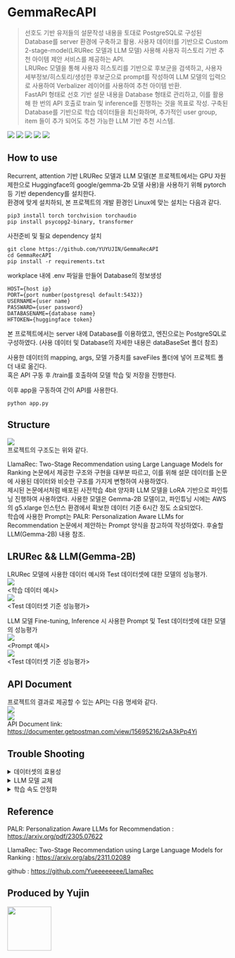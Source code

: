 # GemmaRecAPI
> 선호도 기반 유저들의 설문작성 내용을 토대로 PostgreSQL로 구성된 Database를 server 환경에 구축하고 활용.
> 사용자 데이터를 기반으로 Custom 2-stage-model(LRURec 모델과 LLM 모델) 사용해 사용자 히스토리 기반 추천 아이템 제안 서비스를 제공하는 API.  
> LRURec 모델을 통해 사용자 히스토리를 기반으로 후보군을 검색하고, 사용자 세부정보/히스토리/생성한 후보군으로 prompt를 작성하여 LLM 모델의 입력으로 사용하여 Verbalizer 레이어를 사용하여 추천 아이템 반환.  
> FastAPI 형태로 선호 기반 설문 내용을 Database 형태로 관리하고, 이를 활용해 한 번의 API 호출로 train 및 inference를 진행하는 것을 목표로 작성.
> 구축된 Database를 기반으로 학습 데이터들을 최신화하며, 추가적인 user group, item 들이 추가 되어도 추천 가능한 LLM 기반 추천 시스템.

<img src=https://img.shields.io/badge/python-3.10.0-green></img>
<img src=https://img.shields.io/badge/transformer-4.42.3-yellow></img>
<img src=https://img.shields.io/badge/Flask-3.0.3-blue></img>
<img src=https://img.shields.io/badge/postgreSQL-2.9.9-orange></img>
<img src=https://img.shields.io/badge/pytorch-2.3.1-red></img>  

## How to use
 Recurrent, attention 기반 LRURec 모델과 LLM 모델(본 프로젝트에서는 GPU 자원 제한으로 Huggingface의 google/gemma-2b 모델 사용)을 사용하기 위해 pytorch등 기반 dependency를 설치한다.  
 환경에 맞게 설치하되, 본 프로젝트의 개발 환경인 Linux에 맞는 설치는 다음과 같다.
```
pip3 install torch torchvision torchaudio
pip install psycopg2-binary, transformer
```  
  
 사전준비 및 필요 dependency 설치   
```
git clone https://github.com/YUYUJIN/GemmaRecAPI
cd GemmaRecAPI
pip install -r requirements.txt
```

 workplace 내에 .env 파일을 만들어 Database의 정보생성
```
HOST={host ip}
PORT={port number(postgresql default:5432)}
USERNAME={user name}
PASSWARD={user password}
DATABASENAME={database name}
HFTOKEN={huggingface token}
```
 본 프로젝트에서는 server 내에 Database를 이용하였고, 엔진으로는 PostgreSQL로 구성하였다.
 (사용 데이터 및 Database의 자세한 내용은 dataBaseSet 폴더 참조)

 사용한 데이터의 mapping, args, 모델 가중치를 saveFiles 폴더에 넣어 프로젝트 폴더 내로 옮긴다.  
 혹은 API 구동 후 /train를 호출하여 모델 학습 및 저장을 진행한다.  

 이후 app을 구동하여 간이 API를 사용한다.  
```
python app.py
```
## Structure
<img src=https://github.com/YUYUJIN/GemmaRecAPI/blob/main/pictures/structure.png></img>  
프로젝트의 구조도는 위와 같다.  
  
 LlamaRec: Two-Stage Recommendation using Large Language Models for Ranking 논문에서 제공한 구조와 구현을 대부분 따르고, 이를 위해 설문 데이터를 논문에 사용된 데이터와 비슷한 구조를 가지게 변형하여 사용하였다.  
 제시된 논문에서처럼 배포된 사전학습 4bit 양자화 LLM 모델을 LoRA 기반으로 파인튜닝 진행하여 사용하였다. 사용한 모델은 Gemma-2B 모델이고, 파인튜닝 시에는 AWS의 g5.xlarge 인스턴스 환경에서 확보한 데이터 기준 6시간 정도 소요되었다.  
 학습에 사용한 Prompt는 PALR: Personalization Aware LLMs for Recommendation 논문에서 제안하는 Prompt 양식을 참고하여 작성하였다. 후술할 LLM(Gemma-2B) 내용 참조.  

## LRURec && LLM(Gemma-2B)
LRURec 모델에 사용한 데이터 예시와 Test 데이터셋에 대한 모델의 성능평가.    
<img src=https://github.com/YUYUJIN/GemmaRecAPI/blob/main/pictures/LRUdata.JPG></img>  
<학습 데이터 예시>  
<img src=https://github.com/YUYUJIN/GemmaRecAPI/blob/main/pictures/LRUresult.JPG></img>  
<Test 데이터셋 기준 성능평가>
  
 LLM 모델 Fine-tuning, Inference 시 사용한 Prompt 및 Test 데이터셋에 대한 모델의 성능평가  
<img src=https://github.com/YUYUJIN/GemmaRecAPI/blob/main/pictures/LLMprompt.JPG></img>  
<Prompt 예시>  
<img src=https://github.com/YUYUJIN/GemmaRecAPI/blob/main/pictures/LLMresult.JPG></img>  
<Test 데이터셋 기준 성능평가> 

## API Document
 프로젝트의 결과로 제공할 수 있는 API는 다음 명세와 같다.  
<img src=https://github.com/YUYUJIN/GemmaRecAPI/blob/main/pictures/api1.JPG></img>  
<img src=https://github.com/YUYUJIN/GemmaRecAPI/blob/main/pictures/api2.JPG></img>  
 API Document link: https://documenter.getpostman.com/view/15695216/2sA3kPp4Yi 

## Trouble Shooting
<details>
<summary>데이터셋의 효용성</summary>
 확보한 데이터셋을 논문에 사용한 데이터셋 형태로 변형하여 사용하면 타겟 uid(유저) 당 매칭되는 sid(아이템)의 표본이 적어 누락되거나, 학습이 잘 일어나지 않는 경우가 있다. 자세한 해결방안은 dataBaseSet 내용 참조. 
</details>

<details>
<summary>LLM 모델 교체</summary>
 기반 논문에서 제시한 LLama2-7B 모델에서 Gemma-2B로 교체하여 구성하였다. 가장 큰 이유로는 서버 GPU 환경에 영향이 제일 크다. 4bit 양자화와 LoRA 방식을 사용하여 학습 파라미터를 약 1.8% 수준으로 줄여도 batch size 4 기준으로 제공 서버에서 파인튜닝을 진행하기에 빠듯하였다.  
 모델 교체 시에 LLama2 구현체와 논문의 구현체, Gemma 구현체를 참조하여 모델의 구현체를 생성하였다. transformer 라이브러리에 구현된 Gemma 모델을 기반으로 논문의 구현체의 임베딩 부분을 참조하여 구성하였다. 논문은 LLama2 기반의 모델으로, Gemma 구현체와 cache, embading에 주의를 두고 구현하였다. 
</details>

<details>
<summary>학습 속도 안정화</summary>
 초기 개인 서버 환경(3070Ti)에서 학습 속도가 불안정해지는 상황이 발생하였다. 학습 데이터 로드 시에 메인스레드만을 이용하는 것과 GPU memory의 사용량 문제로 확인하였다. 이에 학습 시 데이터 로드를 메인 스레드가 아닌 코어 4개를 사용하여 학습하도록 구성하고, evaluate 및 특정 iteration마다 속도를 확인하여 cuda 환경의 여유분이 되는 메모리를 확보하기 위해 cache 메모리를 지우도록 콜백함수를 사용하였다.
 서버 환경을 AWS g5.xlarge 인스턴스로 변경한 이후에는 추가적인 작업 없이도 학습속도는 안정화 되었다. 
</details>

## Reference
 PALR: Personalization Aware LLMs for Recommendation : https://arxiv.org/pdf/2305.07622

 LlamaRec: Two-Stage Recommendation using Large Language Models for Ranking : https://arxiv.org/abs/2311.02089

 github : https://github.com/Yueeeeeeee/LlamaRec

## Produced by Yujin
 <img src=https://github.com/YUYUJIN/GemmaRecAPI/blob/main/pictures/logo.png style="width:100px; height:100px;"></img>

